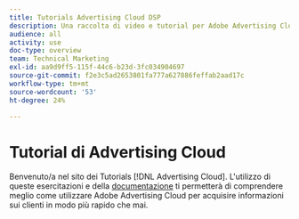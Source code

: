 ```yaml
---
title: Tutorials Advertising Cloud DSP
description: Una raccolta di video e tutorial per Adobe Advertising Cloud.
audience: all
activity: use
doc-type: overview
team: Technical Marketing
exl-id: aa9d9ff5-115f-44c6-b23d-3fc034904697
source-git-commit: f2e3c5ad2653801fa777a627886feffab2aad17c
workflow-type: tm+mt
source-wordcount: '53'
ht-degree: 24%

---
```


# Tutorial di Advertising Cloud

Benvenuto/a nel sito dei Tutorials [!DNL Advertising Cloud]. L&#39;utilizzo di queste esercitazioni e della [documentazione](https://helpx.adobe.com/support/advertising-cloud.html) ti permetterà di comprendere meglio come utilizzare Adobe Advertising Cloud per acquisire informazioni sui clienti in modo più rapido che mai.

<!--
See other -learn tutorials landing pages to get ideas for additional content
-->
